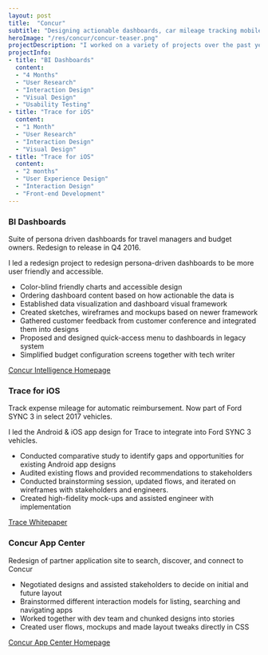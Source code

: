 ```yaml
---
layout: post
title:  "Concur"
subtitle: "Designing actionable dashboards, car mileage tracking mobile app, and Concur's partner application portal."
heroImage: "/res/concur/concur-teaser.png"
projectDescription: "I worked on a variety of projects over the past year at Concur from mobile experiences, business intelligence dashboards and partner application portals. The majority of the designs are under an NDA until released."
projectInfo:
- title: "BI Dashboards"
  content:
  - "4 Months"
  - "User Research"
  - "Interaction Design"
  - "Visual Design"
  - "Usability Testing"
- title: "Trace for iOS"
  content:
  - "1 Month"
  - "User Research"
  - "Interaction Design"
  - "Visual Design"
- title: "Trace for iOS"
  content:
  - "2 months"
  - "User Experience Design"
  - "Interaction Design"
  - "Front-end Development"
---
```


### BI Dashboards
Suite of persona driven dashboards for travel managers and budget owners. Redesign to release in Q4 2016.

I led a redesign project to redesign persona-driven dashboards to be more user friendly and accessible.

- Color-blind friendly charts and accessible design
- Ordering dashboard content based on how actionable the data is
- Established data visualization and dashboard visual framework
- Created sketches, wireframes and mockups based on newer framework
- Gathered customer feedback from customer conference and integrated them into designs
- Proposed and designed quick-access menu to dashboards in legacy system
- Simplified budget configuration screens together with tech writer

[Concur Intelligence Homepage](https://www.concur.com/en-us/business-intelligence)

### Trace for iOS
Track expense mileage for automatic reimbursement. Now part of Ford SYNC 3 in select 2017 vehicles.

I led the Android & iOS app design for Trace to integrate into Ford SYNC 3 vehicles.

- Conducted comparative study to identify gaps and opportunities for existing Android app designs
- Audited existing flows and provided recommendations to stakeholders
- Conducted brainstorming session, updated flows, and iterated on wireframes with stakeholders and engineers.
- Created high-fidelity mock-ups and assisted engineer with implementation

[Trace Whitepaper](https://drive.google.com/file/d/0BxN1EJFiZLNYcTFsWnJ3dEZ2M0k/view)

### Concur App Center
Redesign of partner application site to search, discover, and connect to Concur

- Negotiated designs and assisted stakeholders to decide on initial and future layout
- Brainstormed different interaction models for listing, searching and navigating apps
- Worked together with dev team and chunked designs into stories
- Created user flows, mockups and made layout tweaks directly in CSS

[Concur App Center Homepage](https://www.concur.com/en-us/app-center)
